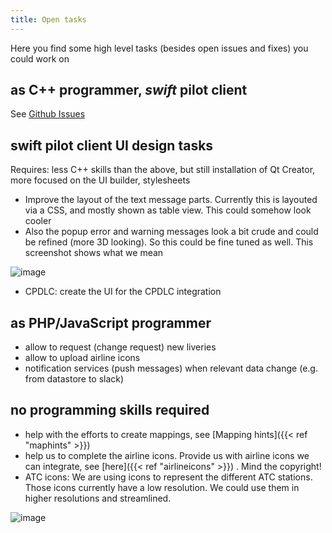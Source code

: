```yaml
---
title: Open tasks
---
```


Here you find some high level tasks (besides open issues and fixes) you
could work on

## as C++ programmer, *swift* pilot client


See [Github Issues](https://github.com/swift-project/pilotclient/issues)

## swift pilot client UI design tasks

Requires: less C++ skills than the above, but still installation of Qt
Creator, more focused on the UI builder, stylesheets

- Improve the layout of the text message parts. Currently this is layouted via a CSS, and mostly shown as table view. This could somehow look cooler
- Also the popup error and warning messages look a bit crude and could be refined (more 3D looking). So this could be fine tuned as well. This screenshot shows what we mean

![image](http://img.swift-project.org/PopUpErrorMessage.png)

- CPDLC: create the UI for the CPDLC integration

## as PHP/JavaScript programmer


- allow to request (change request) new liveries
- allow to upload airline icons
- notification services (push messages) when relevant data change (e.g. from datastore to slack)

## no programming skills required

- help with the efforts to create mappings, see [Mapping hints]({{< ref "maphints" >}})
- help us to complete the airline icons. Provide us with airline icons we can integrate, see [here]({{< ref "airlineicons" >}}) . Mind the copyright!
- ATC icons: We are using icons to represent the different ATC stations. Those icons currently have a low resolution. We could use them in higher resolutions and streamlined.

![image](http://img.swift-project.org/ATC_icons.png)
